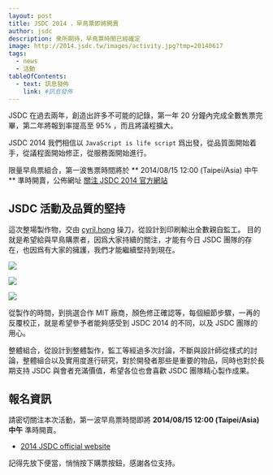 ```yaml
---
layout: post
title: JSDC 2014 ，早鳥票即將開賣
author: jsdc
description: 衆所期待，早鳥票時間已經確定
image: http://2014.jsdc.tw/images/activity.jpg?tmp=20140617
tags:
  - news
  - 活動
tableOfContents:
  - text: 訊息發佈
    link: #訊息發佈
---
```


JSDC 在過去兩年，創造出許多不可能的記錄，第一年 20 分鐘內完成全數售票完畢，第二年將報到率提高至 95% ，而且將議程擴大。

JSDC 2014 我們相信以 `JavaScript is life script` 爲出發，從品質面開始着手，從議程面開始修正，從服務面開始進行。

限量早鳥票組合，第一波售票時間將於 ** 2014/08/15 12:00 (Taipei/Asia) 中午 ** 準時開賣，公佈網址 [關注 JSDC 2014 官方網站](http://2014.jsdc.tw/)

## JSDC 活動及品質的堅持

這次整場製作物，交由 [cyril.hong](https://www.facebook.com/cyril.hong) 操刀，從設計到印刷輸出全數親自監工。 目的就是希望給與早鳥購票者，因爲大家持續的關注，才能有今日 JSDC 團隊的存在，也因爲有大家的擁護，我們才能繼續堅持到現在。

![](http://blog.jsdc.tw/build/jsdc/src/images/jsdcbox.jpg)

![](http://blog.jsdc.tw/build/jsdc/src/images/jsdcnotebook.jpg)

![](http://blog.jsdc.tw/build/jsdc/src/images/jsdctshirt.jpg)

從製作的時間，到挑選合作 MIT 廠商，顏色修正確認等，每個細節步驟，一再的反覆校正，就是希望參予者能夠感受到 JSDC 2014 的不同，以及 JSDC 團隊的用心。

整體組合，從設計到整體製作，監工等經過多次討論，不斷與設計師從樣式的討論，整體組合以及實用度進行研究，對於開發者那些是重要的物品，同時也對於長期支持 JSDC 與會者充滿價值，希望各位也會喜歡 JSDC 團隊精心製作成果。

## 報名資訊

請密切關注本次活動，第一波早鳥票時間即將 **2014/08/15 12:00 (Taipei/Asia) 中午** 準時開賣。

 * [2014 JSDC official website](http://2014.jsdc.tw/)

記得先放下便當，悄悄按下購票按鈕，感謝各位支持。

